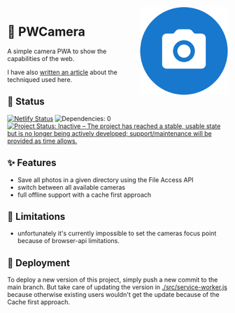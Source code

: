 <img src="./src/icons/icon-512x512-round.png" alt="Avatar of Adrian Jost" height="200" align="right">

# 📸 PWCamera

A simple camera PWA to show the capabilities of the web.

I have also [written an article](https://medium.com/p/9bd7aeaf8550) about the techniqued used here.

## 📖 Status

[![Netlify Status](https://api.netlify.com/api/v1/badges/40630b40-e105-4d42-b3bd-8896ff6dddc3/deploy-status)](https://app.netlify.com/sites/priceless-agnesi-106338/deploys)
![Dependencies: 0](https://img.shields.io/badge/dependencies-0-brightgreen)
[![Project Status: Inactive – The project has reached a stable, usable state but is no longer being actively developed; support/maintenance will be provided as time allows.](https://www.repostatus.org/badges/latest/inactive.svg)](https://www.repostatus.org/#inactive)

## ✨ Features

- Save all photos in a given directory using the File Access API
- switch between all available cameras
- full offline support with a cache first approach

## 🚧 Limitations

- unfortunately it's currently impossible to set the cameras focus point because of browser-api limitations.

## 🤖 Deployment

To deploy a new version of this project, simply push a new commit to the main branch. But take care of updating the version in [./src/service-worker.js](./src/service-worker.js) because otherwise existing users wouldn't get the update because of the Cache first approach.
